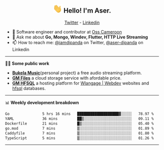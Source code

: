 <h2 align="center"> <img src="https://github.com/gabriel-TheCode/gabriel-TheCode/blob/master/gifs/Hi.gif" width="30px"> Hello! I'm Aser.</h2>
<p align="center">
  <a href="https://twitter.com/iamdipanda">Twitter</a> - 
  <a href="https://www.linkedin.com/in/aser-dipanda/">Linkedin</a>
</p>


- 🔭 Software engineer and contributor at [Oss Cameroon](https://github.com/osscameroon)
- 💬 Ask me about **Go, Mongo, Windev, Flutter, HTTP Live Streaming**
- 📫 How to reach me: [@iamdipanda](https://twitter.com/iamdipanda) on Twitter, [@aser-dipanda](https://www.linkedin.com/in/aser-dipanda/) on Linkedin

-------

👨‍💻 **Some public work**

- **[Bukela Music](https://music.bukela.co)**(personal project) a free audio streaming platform. 
- **[GM Files](https://gamesmania.io)** a cloud storage service with afordable price.
- **[GM HFSQL](https://gamesmania.io)** a hosting platform for [Wlangage | Webdev](https://pcsoft.fr/webdev/index.html) websites and [hfsql](https://pcsoft.fr/accueilpub/hfsql.htm) databases.
-------

📊 **Weekly development breakdown**

<!--START_SECTION:waka-->

```text
Go               5 hrs 16 mins   ███████████████████▓░░░░░   78.97 %
YAML             36 mins         ██▒░░░░░░░░░░░░░░░░░░░░░░   09.11 %
Dockerfile       21 mins         █▒░░░░░░░░░░░░░░░░░░░░░░░   05.40 %
go.mod           7 mins          ▒░░░░░░░░░░░░░░░░░░░░░░░░   01.89 %
Caddyfile        7 mins          ▒░░░░░░░░░░░░░░░░░░░░░░░░   01.80 %
TypeScript       5 mins          ▒░░░░░░░░░░░░░░░░░░░░░░░░   01.26 %
```

<!--END_SECTION:waka-->

-------
